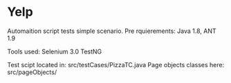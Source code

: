 # Yelp
Automaition script tests simple scenario.
Pre rquierements: Java 1.8, ANT 1.9

Tools used:
Selenium 3.0
TestNG

Test scipt located in: src/testCases/PizzaTC.java
Page objects classes here: src/pageObjects/
